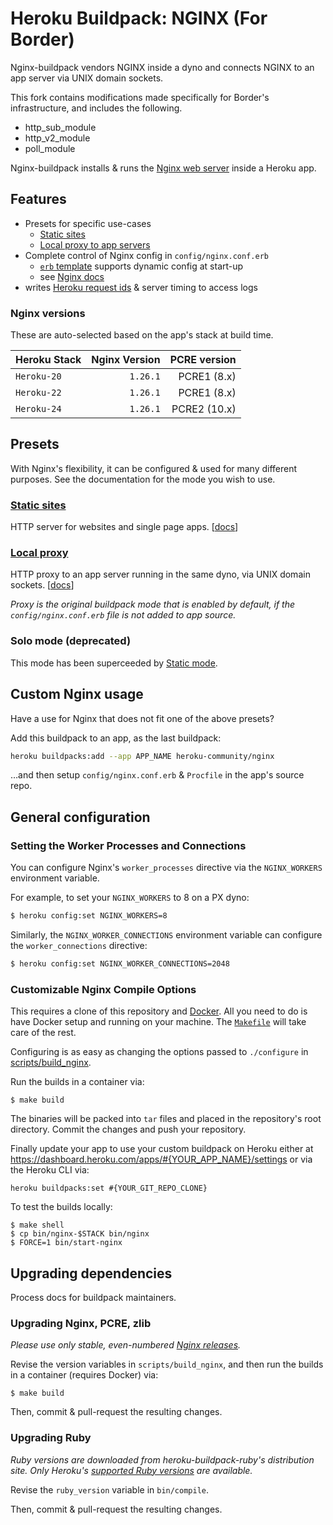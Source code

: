 # Heroku Buildpack: NGINX (For Border)

Nginx-buildpack vendors NGINX inside a dyno and connects NGINX to an app server via UNIX domain sockets.

This fork contains modifications made specifically for Border's infrastructure, and includes the following.

- http_sub_module
- http_v2_module
- poll_module

Nginx-buildpack installs & runs the [Nginx web server](https://nginx.org/) inside a Heroku app.

## Features

* Presets for specific use-cases
	- [Static sites](static.md)
	- [Local proxy to app servers](proxy.md)
* Complete control of Nginx config in `config/nginx.conf.erb`
	- [`erb` template](https://github.com/ruby/erb) supports dynamic config at start-up
	- see [Nginx docs](https://nginx.org/en/docs/)
* writes [Heroku request ids](https://devcenter.heroku.com/articles/http-request-id) & server timing to access logs


### Nginx versions

These are auto-selected based on the app's stack at build time.

| Heroku Stack | Nginx Version | PCRE version |
|--------------|--------------:|-------------:|
| `Heroku-20` | `1.26.1` | PCRE1 (8.x) |
| `Heroku-22` | `1.26.1` | PCRE1 (8.x) |
| `Heroku-24` | `1.26.1` | PCRE2 (10.x) |

## Presets

With Nginx's flexibility, it can be configured & used for many different purposes. See the documentation for the mode you wish to use.

### [Static sites](static.md)

HTTP server for websites and single page apps. [[docs](static.md)]

### [Local proxy](proxy.md)

HTTP proxy to an app server running in the same dyno, via UNIX domain sockets. [[docs](proxy.md)]

_Proxy is the original buildpack mode that is enabled by default, if the `config/nginx.conf.erb` file is not added to app source._

### Solo mode (deprecated)

This mode has been superceeded by [Static mode](static.md).

## Custom Nginx usage

Have a use for Nginx that does not fit one of the above presets?

Add this buildpack to an app, as the last buildpack:
```bash
heroku buildpacks:add --app APP_NAME heroku-community/nginx
```

…and then setup `config/nginx.conf.erb` & `Procfile` in the app's source repo.

## General configuration

### Setting the Worker Processes and Connections

You can configure Nginx's `worker_processes` directive via the
`NGINX_WORKERS` environment variable.

For example, to set your `NGINX_WORKERS` to 8 on a PX dyno:

```bash
$ heroku config:set NGINX_WORKERS=8
```

Similarly, the `NGINX_WORKER_CONNECTIONS` environment variable can configure the `worker_connections` directive:

```bash
$ heroku config:set NGINX_WORKER_CONNECTIONS=2048
```

### Customizable Nginx Compile Options

This requires a clone of this repository and [Docker](https://www.docker.com/). All you need to do is have Docker setup and running on your machine. The [`Makefile`](Makefile) will take care of the rest.

Configuring is as easy as changing the options passed to `./configure` in [scripts/build_nginx](scripts/build_nginx).

Run the builds in a container via:

```
$ make build
```

The binaries will be packed into `tar` files and placed in the repository's root directory. Commit the changes and push your repository.

Finally update your app to use your custom buildpack on Heroku either at https://dashboard.heroku.com/apps/#{YOUR_APP_NAME}/settings or via the Heroku CLI via:

```
heroku buildpacks:set #{YOUR_GIT_REPO_CLONE}
```

To test the builds locally:

```
$ make shell
$ cp bin/nginx-$STACK bin/nginx
$ FORCE=1 bin/start-nginx
```

## Upgrading dependencies

Process docs for buildpack maintainers.

### Upgrading Nginx, PCRE, zlib

_Please use only stable, even-numbered [Nginx releases](https://nginx.org/en/download.html)._

Revise the version variables in `scripts/build_nginx`, and then run the builds in a container (requires Docker) via:

```
$ make build
```

Then, commit & pull-request the resulting changes.

### Upgrading Ruby

_Ruby versions are downloaded from heroku-buildpack-ruby's distribution site. Only Heroku's [supported Ruby versions](https://devcenter.heroku.com/articles/ruby-support#ruby-versions) are available._

Revise the `ruby_version` variable in `bin/compile`.

Then, commit & pull-request the resulting changes.
